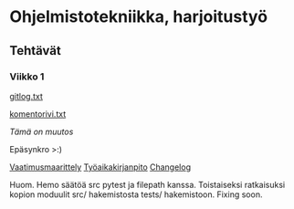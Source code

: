 # Ohjelmistotekniikka, harjoitustyö

## Tehtävät

### Viikko 1
[gitlog.txt](https://github.com/slerbu/ot-harjoitustyo/blob/master/laskarit/viikko1/gitlog.txt)

[komentorivi.txt](https://github.com/slerbu/ot-harjoitustyo/blob/master/laskarit/viikko1/komentorivi.txt)

*Tämä on muutos*

Epäsynkro >:)

[Vaatimusmaarittely](https://github.com/slerbu/ot-harjoitustyo/blob/master/dokumentaatio/vaatimusmaarittely.md)
[Työaikakirjanpito](https://github.com/slerbu/ot-harjoitustyo/blob/master/dokumentaatio/tuntikirjanpito.md)
[Changelog](https://github.com/slerbu/ot-harjoitustyo/blob/master/dokumentaatio/changelog.md)

Huom. Hemo säätöä src pytest ja filepath kanssa. Toistaiseksi ratkaisuksi kopion moduulit src/ hakemistosta tests/ hakemistoon. Fixing soon.
